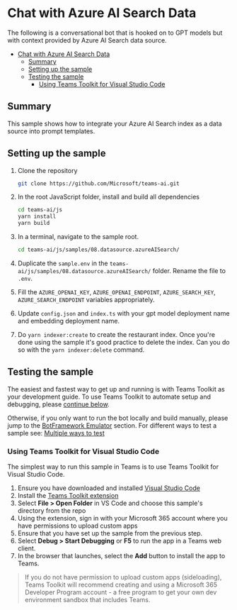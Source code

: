 # Chat with Azure AI Search Data
The following is a conversational bot that is hooked on to GPT models but with context provided by Azure AI Search data source.
<!-- @import "[TOC]" {cmd="toc" depthFrom=1 depthTo=6 orderedList=false} -->

<!-- code_chunk_output -->

- [Chat with Azure AI Search Data](#chat-with-azure-ai-search-data)
  - [Summary](#summary)
  - [Setting up the sample](#setting-up-the-sample)
  - [Testing the sample](#testing-the-sample)
    - [Using Teams Toolkit for Visual Studio Code](#using-teams-toolkit-for-visual-studio-code)

<!-- /code_chunk_output -->

## Summary
This sample shows how to integrate your Azure AI Search index as a data source into prompt templates.

## Setting up the sample

1. Clone the repository

    ```bash
    git clone https://github.com/Microsoft/teams-ai.git
    ```

2. In the root JavaScript folder, install and build all dependencies

    ```bash
    cd teams-ai/js
    yarn install
    yarn build
    ```

3. In a terminal, navigate to the sample root.

    ```bash
    cd teams-ai/js/samples/08.datasource.azureAISearch/
    ```
4. Duplicate the `sample.env` in the `teams-ai/js/samples/08.datasource.azureAISearch/` folder. Rename the file to `.env`. 

5. Fill the `AZURE_OPENAI_KEY`, `AZURE_OPENAI_ENDPOINT`, `AZURE_SEARCH_KEY`, `AZURE_SEARCH_ENDPOINT` variables appropriately.

6. Update `config.json` and `index.ts` with your gpt model deployment name and embedding deployment name.

7. Do `yarn indexer:create` to create the restaurant index. Once you're done using the sample it's good practice to delete the index. Can you do so with the `yarn indexer:delete` command.

## Testing the sample

The easiest and fastest way to get up and running is with Teams Toolkit as your development guide. To use Teams Toolkit to automate setup and debugging, please [continue below](#using-teams-toolkit-for-visual-studio-code).

Otherwise, if you only want to run the bot locally and build manually, please jump to the [BotFramework Emulator](../README.md#testing-in-botframework-emulator) section.
For different ways to test a sample see: [Multiple ways to test](../README.md#multiple-ways-to-test)

### Using Teams Toolkit for Visual Studio Code 

The simplest way to run this sample in Teams is to use Teams Toolkit for Visual Studio Code.

1. Ensure you have downloaded and installed [Visual Studio Code](https://code.visualstudio.com/docs/setup/setup-overview)
1. Install the [Teams Toolkit extension](https://marketplace.visualstudio.com/items?itemName=TeamsDevApp.ms-teams-vscode-extension)
1. Select **File > Open Folder** in VS Code and choose this sample's directory from the repo
1. Using the extension, sign in with your Microsoft 365 account where you have permissions to upload custom apps
1. Ensure that you have set up the sample from the previous step.
1. Select **Debug > Start Debugging** or **F5** to run the app in a Teams web client.
1. In the browser that launches, select the **Add** button to install the app to Teams.

> If you do not have permission to upload custom apps (sideloading), Teams Toolkit will recommend creating and using a Microsoft 365 Developer Program account - a free program to get your own dev environment sandbox that includes Teams.